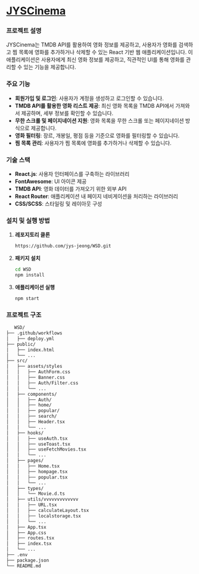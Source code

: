 # [JYSCinema]()

### 프로젝트 설명
JYSCinema는 TMDB API를 활용하여 영화 정보를 제공하고, 사용자가 영화를 검색하고 찜 목록에 영화를 추가하거나 삭제할 수 있는 React 기반 웹 애플리케이션입니다. 이 애플리케이션은 사용자에게 최신 영화 정보를 제공하고, 직관적인 UI를 통해 영화를 관리할 수 있는 기능을 제공합니다.

### 주요 기능
- **회원가입 및 로그인**: 사용자가 계정을 생성하고 로그인할 수 있습니다.
- **TMDB API를 활용한 영화 리스트 제공**: 최신 영화 목록을 TMDB API에서 가져와서 제공하며, 세부 정보를 확인할 수 있습니다.
- **무한 스크롤 및 페이지네이션 지원**: 영화 목록을 무한 스크롤 또는 페이지네이션 방식으로 제공합니다.
- **영화 필터링**: 장르, 개봉일, 평점 등을 기준으로 영화를 필터링할 수 있습니다.
- **찜 목록 관리**: 사용자가 찜 목록에 영화를 추가하거나 삭제할 수 있습니다.

### 기술 스택
- **React.js**: 사용자 인터페이스를 구축하는 라이브러리
- **FontAwesome**: UI 아이콘 제공
- **TMDB API**: 영화 데이터를 가져오기 위한 외부 API
- **React Router**: 애플리케이션 내 페이지 네비게이션을 처리하는 라이브러리
- **CSS/SCSS**: 스타일링 및 레이아웃 구성

### 설치 및 실행 방법

1. **레포지토리 클론**
   ```bash
   https://github.com/jys-jeong/WSD.git
2. **패키지 설치**
   ```bash
   cd WSD
   npm install
3. **애플리케이션 실행**
   ```bash
   npm start

### 프로젝트 구조
```bash
   WSD/
├── .github/workflows
│   ├── deploy.yml
├── public/
│   ├── index.html
│   └── ...
├── src/
│   ├── assets/styles
│   │   ├── AuthForm.css
│   │   ├── Banner.css
│   │   ├── Auth/Filter.css
│   │   └── ...
│   ├── components/
│   │   ├── Auth/
│   │   ├── home/
│   │   ├── popular/
│   │   ├── search/
│   │   ├── Header.tsx
│   │   └── ...
│   ├── hooks/
│   │   ├── useAuth.tsx
│   │   ├── useToast.tsx
│   │   ├── useFetchMovies.tsx
│   │   └── ...
│   ├── pages/
│   │   ├── Home.tsx
│   │   ├── hompage.tsx
│   │   ├── popular.tsx
│   │   └── ...
│   ├── types/
│   │   └── Movie.d.ts
│   ├── utils/vvvvvvvvvvvvv
│   │   ├── URL.tsx
│   │   ├── calculateLayout.tsx
│   │   ├── localstorage.tsx
│   │   └── ...
│   ├── App.tsx
│   ├── App.css
│   ├── routes.tsx
│   ├── index.tsx
│   └── ...
├── .env
├── package.json
└── README.md
